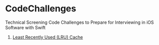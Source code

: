 # CodeChallenges
Technical Screening Code Challenges to Prepare for Interviewing in iOS Software with Swift

1. [Least Recently Used (LRU) Cache](1_LRU_Cache/README.md)
